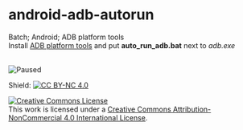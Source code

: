 # android-adb-autorun
Batch; Android; ADB platform tools<br>
Install [ADB platform tools](https://developer.android.com/tools/releases/platform-tools) and put **auto_run_adb.bat** next to _adb.exe_<br><br>


![Paused](https://img.shields.io/badge/status-Paused%20%E2%8F%B8%EF%B8%8F-ADD8E6?style=for-the-badge&logo=github) <br>


Shield: [![CC BY-NC 4.0][cc-by-nc-shield]][cc-by-nc]

[cc-by-nc]: http://creativecommons.org/licenses/by-nc/4.0/
[cc-by-nc-shield]: https://img.shields.io/badge/License-CC%20BY--NC%204.0-lightgrey.svg

<a rel="license" href="http://creativecommons.org/licenses/by-nc/4.0/"><img alt="Creative Commons License" style="border-width:0" src="https://i.creativecommons.org/l/by-nc/4.0/88x31.png" /></a><br />This work is licensed under a <a rel="license" href="http://creativecommons.org/licenses/by-nc/4.0/">Creative Commons Attribution-NonCommercial 4.0 International License</a>.
